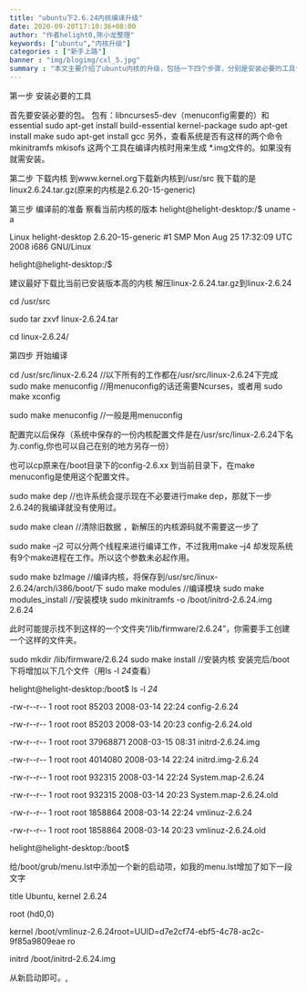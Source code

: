```yaml
---
title: "ubuntu下2.6.24内核编译升级"
date: 2020-09-20T17:10:36+08:00
author: "作者helight0,陈小龙整理"
keywords: ["ubuntu","内核升级"]
categories : ["新手上路"]
banner : "img/blogimg/cxl_5.jpg"
summary : "本文主要介绍了ubuntu内核的升级，包括一下四个步骤，分别是安装必要的工具包，查看ubuntu的内核版本，下载需要升级到的的内核版本，开始编译等过程"
---
```


第一步 安装必要的工具

首先要安装必要的包。 包有：libncurses5-dev（menuconfig需要的）和essential sudo apt-get install build-essential kernel-package sudo apt-get install make sudo apt-get install gcc 另外，查看系统是否有这样的两个命令 mkinitramfs mkisofs 这两个工具在编译内核时用来生成 *.img文件的。如果没有就需安装。

 第二步 下载内核 到www.kernel.org下载新内核到/usr/src 我下载的是linux2.6.24.tar.gz(原来的内核是2.6.20-15-generic)

第三步 编译前的准备 察看当前内核的版本 helight@helight-desktop:/$ uname -a

Linux helight-desktop 2.6.20-15-generic #1 SMP Mon Aug 25 17:32:09 UTC 2008 i686 GNU/Linux

helight@helight-desktop:/$

 建议最好下载比当前已安装版本高的内核 解压linux-2.6.24.tar.gz到linux-2.6.24 

cd /usr/src

sudo tar zxvf linux-2.6.24.tar

cd linux-2.6.24/

第四步 开始编译 

cd /usr/src/linux-2.6.24 //以下所有的工作都在/usr/src/linux-2.6.24下完成 sudo make menuconfig  //用menuconfig的话还需要Ncurses，或者用 sudo make xconfig

sudo make menuconfig //一般是用menuconfig

 配置完以后保存（系统中保存的一份内核配置文件是在/usr/src/linux-2.6.24下名为.config,你也可以自己在别的地方另存一份） 

也可以cp原来在/boot目录下的config-2.6.xx 到当前目录下，在make menuconfig是使用这个配置文件。

 sudo make dep   //也许系统会提示现在不必要进行make dep，那就下一步 2.6.24的我编译就没有使用过。

 sudo make clean //清除旧数据 ，新解压的内核源码就不需要这一步了

sudo make –j2 可以分两个线程来进行编译工作，不过我用make –j4 却发现系统有9个make进程在工作。所以这个参数未必起作用。

 sudo make bzImage //编译内核，将保存到/usr/src/linux-2.6.24/arch/i386/boot/下 sudo make modules //编译模块 sudo make modules_install //安装模块 sudo mkinitramfs -o /boot/initrd-2.6.24.img 2.6.24

此时可能提示找不到这样的一个文件夹“/lib/firmware/2.6.24”，你需要手工创建一个这样的文件夹。

sudo mkdir /lib/firmware/2.6.24 sudo make install //安装内核 安装完后/boot下将增加以下几个文件（用ls -l *24*查看）

helight@helight-desktop:/boot$ ls -l *24*

-rw-r--r-- 1 root root  85203 2008-03-14 22:24 config-2.6.24

-rw-r--r-- 1 root root  85203 2008-03-14 20:23 config-2.6.24.old

-rw-r--r-- 1 root root 37968871 2008-03-15 08:31 initrd-2.6.24.img

-rw-r--r-- 1 root root 4014080 2008-03-14 22:24 initrd.img-2.6.24

-rw-r--r-- 1 root root  932315 2008-03-14 22:24 System.map-2.6.24

-rw-r--r-- 1 root root  932315 2008-03-14 20:23 System.map-2.6.24.old

-rw-r--r-- 1 root root 1858864 2008-03-14 22:24 vmlinuz-2.6.24

-rw-r--r-- 1 root root 1858864 2008-03-14 20:23 vmlinuz-2.6.24.old

helight@helight-desktop:/boot$

给/boot/grub/menu.lst中添加一个新的启动项，如我的menu.lst增加了如下一段文字

title       Ubuntu, kernel 2.6.24

root      (hd0,0)

kernel     /boot/vmlinuz-2.6.24root=UUID=d7e2cf74-ebf5-4c78-ac2c-9f85a9809eae ro

initrd     /boot/initrd-2.6.24.img

从新启动即可。[.](http://wwww.kerneltravel.net/index.php/mobic-online-coupon-code)